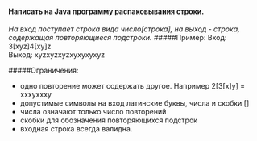 #### Написать на Java  программу распаковывания строки.
*На вход поступает строка вида число[строка], на выход - строка, содержащая повторяющиеся подстроки.*
#####Пример:
Вход: 3[xyz]4[xy]z\
Выход: xyzxyzxyzxyxyxyxyz

#####Ограничения:
- одно повторение может содержать другое. Например 2[3[x]y] = xxxyxxxy
- допустимые символы на вход латинские буквы, числа и скобки []
- числа означают только число повторений
- скобки для обозначения повторяющихся подстрок
- входная строка всегда валидна.